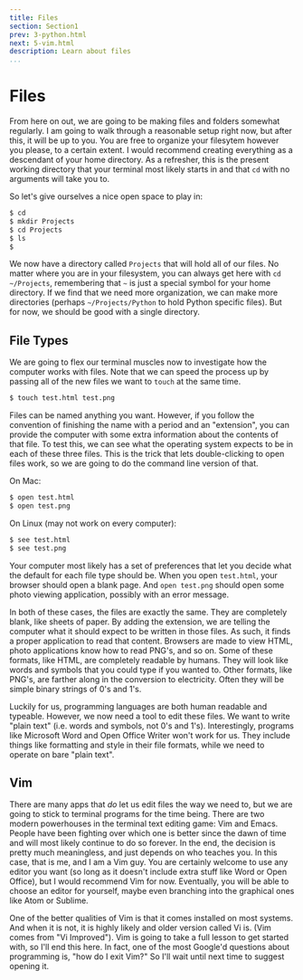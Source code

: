 ```yaml
---
title: Files
section: Section1
prev: 3-python.html
next: 5-vim.html
description: Learn about files
...
```


# Files

From here on out, we are going to be making files and folders somewhat
regularly.  I am going to walk through a reasonable setup right now, but after
this, it will be up to you. You are free to organize your filesytem however you
please, to a certain extent. I would recommend creating everything as a
descendant of your home directory. As a refresher, this is the present working
directory that your terminal most likely starts in and that `cd` with no
arguments will take you to.

So let's give ourselves a nice open space to play in:

```bash
$ cd
$ mkdir Projects
$ cd Projects
$ ls
$
```

We now have a directory called `Projects` that will hold all of our files.  No
matter where you are in your filesystem, you can always get here with `cd
~/Projects`, remembering that `~` is just a special symbol for your home
directory.  If we find that we need more organization, we can make more
directories (perhaps `~/Projects/Python` to hold Python specific files).  But for
now, we should be good with a single directory.

## File Types

We are going to flex our terminal muscles now to investigate how the computer
works with files. Note that we can speed the process up by passing all of the
new files we want to `touch` at the same time.

```bash
$ touch test.html test.png
```

Files can be named anything you want. However, if you follow the convention of
finishing the name with a period and an "extension", you can provide the
computer with some extra information about the contents of that file. To test
this, we can see what the operating system expects to be in each of these three
files. This is the trick that lets double-clicking to open files work, so we
are going to do the command line version of that.

On Mac:

```bash
$ open test.html
$ open test.png
```

On Linux (may not work on every computer):

```bash
$ see test.html
$ see test.png
```

Your computer most likely has a set of preferences that let you decide what the
default for each file type should be. When you open `test.html`, your browser
should open a blank page. And `open test.png` should open some photo viewing
application, possibly with an error message.

In both of these cases, the files are exactly the same. They are
completely blank, like sheets of paper. By adding the extension, we are telling
the computer what it should expect to be written in those files. As such, it
finds a proper application to read that content. Browsers are made to view
HTML, photo applications know how to read PNG's, and so on. Some of these
formats, like HTML, are completely readable by humans. They will look like
words and symbols that you could type if you wanted to. Other formats, like
PNG's, are farther along in the conversion to electricity. Often they will be
simple binary strings of 0's and 1's.

Luckily for us, programming languages are both human readable and typeable.
However, we now need a tool to edit these files. We want to write "plain text"
(i.e. words and symbols, not 0's and 1's). Interestingly, programs like Microsoft
Word and Open Office Writer won't work for us. They include things like
formatting and style in their file formats, while we need to operate on bare
"plain text".

## Vim

There are many apps that *do* let us edit files the way we need to, but we are
going to stick to terminal programs for the time being. There are two modern
powerhouses in the terminal text editing game: Vim and Emacs. People have been
fighting over which one is better since the dawn of time and will most likely
continue to do so forever. In the end, the decision is pretty much meaningless,
and just depends on who teaches you. In this case, that is me, and I am a Vim
guy. You are certainly welcome to use any editor you want (so long as it doesn't
include extra stuff like Word or Open Office), but I would recommend Vim for
now. Eventually, you will be able to choose an editor for yourself, maybe even
branching into the graphical ones like Atom or Sublime.

One of the better qualities of Vim is that it comes installed on most systems.
And when it is not, it is highly likely and older version called Vi is. (Vim
comes from "Vi Improved"). Vim is going to take a full lesson to get started
with, so I'll end this here. In fact, one of the most Google'd questions about
programming is, "how do I exit Vim?" So I'll wait until next time to suggest
opening it.
